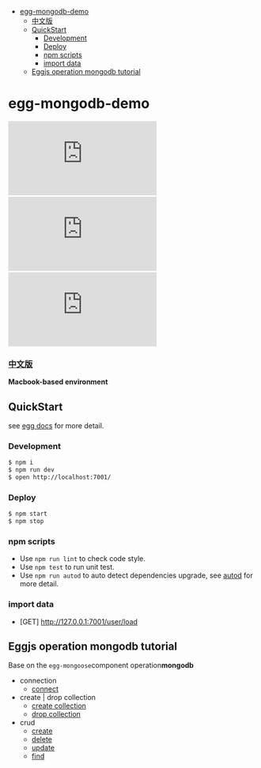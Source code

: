 - [egg-mongodb-demo](#egg-mongodb-demo)
    + [中文版](#%E4%B8%AD%E6%96%87%E7%89%88)
  * [QuickStart](#quickstart)
    + [Development](#development)
    + [Deploy](#deploy)
    + [npm scripts](#npm-scripts)
    + [import data](#import-data)
  * [Eggjs operation mongodb tutorial](#eggjs-operation-mongodb-tutorial)

# egg-mongodb-demo

[![egg](https://tool.lu/shield/ajax.html?color=%234C1&subject=doc&status=eggjs)](https://eggjs.org/zh-cn/tutorials/index.html) &emsp;&emsp;
[![mongodb](https://tool.lu/shield/ajax.html?color=%2397CA00&subject=official&status=mongoDB)](https://www.mongodb.com/) &emsp;&emsp;
[![mongoose](https://tool.lu/shield/ajax.html?color=%23A4A61D&subject=github&status=egg-mongoose)](https://github.com/eggjs/egg-mongoose)

### [中文版](./README.zh_CN.md)

**Macbook-based environment**

## QuickStart

<!-- add docs here for user -->

see [egg docs][egg] for more detail.

### Development

```bash
$ npm i
$ npm run dev
$ open http://localhost:7001/
```

### Deploy

```bash
$ npm start
$ npm stop
```

### npm scripts

- Use `npm run lint` to check code style.
- Use `npm test` to run unit test.
- Use `npm run autod` to auto detect dependencies upgrade, see [autod](https://www.npmjs.com/package/autod) for more detail.

### import data

- [GET] http://127.0.0.1:7001/user/load


[egg]: https://eggjs.org

## Eggjs operation mongodb tutorial

Base on the `egg-mongoose`component operation**mongodb**
+ connection
    + [connect](doc/basics/connect.md)
+ create | drop collection 
    + [create collection](doc/basics/createDB.md)
    + [drop collection](doc/basics/dropDB.md)
+ crud
    + [create](doc/basics/create.md)
    + [delete](doc/basics/delete.md)
    + [update](doc/basics/update.md)
    + [find](doc/basics/find.md)
